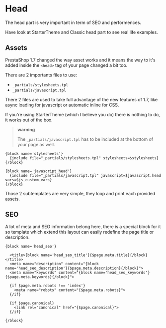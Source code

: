 Head
====

The head part is very important in term of SEO and performences.

Have look at StarterTheme and Classic head part to see real life
examples.

Assets
------

PrestaShop 1.7 changed the way asset works and it means the way to it's
added inside the `<head>` tag of your page changed a bit too.

There are 2 importants files to use:

-   `_partials/stylesheets.tpl`
-   `_partials/javascript.tpl`

There 2 files are used to take full advantage of the new features of
1.7, like async loading for javascript or automatic inline for CSS.

If you're using StarterTheme (which I believe you do) there is nothing
to do, it works out of the box.

> **warning**
>
> The `_partials/javascript.tpl` has to be included at the bottom of
> your page as well.

``` {.sourceCode .smarty+html}
{block name='stylesheets'}
  {include file="_partials/stylesheets.tpl" stylesheets=$stylesheets}
{/block}

{block name='javascript_head'}
  {include file="_partials/javascript.tpl" javascript=$javascript.head vars=$js_custom_vars}
{/block}
```

Those 2 subtemplates are very simple, they loop and print each provided
assets.

SEO
---

A lot of meta and SEO information belong here, there is a special block
for it so template which extend this layout can easily redefine the page
title or description.

``` {.sourceCode .html+smarty}
{block name='head_seo'}

  <title>{block name='head_seo_title'}{$page.meta.title}{/block}</title>
  <meta name="description" content="{block name='head_seo_description'}{$page.meta.description}{/block}">
  <meta name="keywords" content="{block name='head_seo_keywords'}{$page.meta.keywords}{/block}">

  {if $page.meta.robots !== 'index'}
    <meta name="robots" content="{$page.meta.robots}">
  {/if}

  {if $page.canonical}
    <link rel="canonical" href="{$page.canonical}">
  {/if}

{/block}
```
